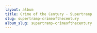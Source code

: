 ```yaml
---
layout: album
title: Crime of the Century - Supertramp
slug: supertramp-crimeofthecentury
album_slug: supertramp-crimeofthecentury
---
```

